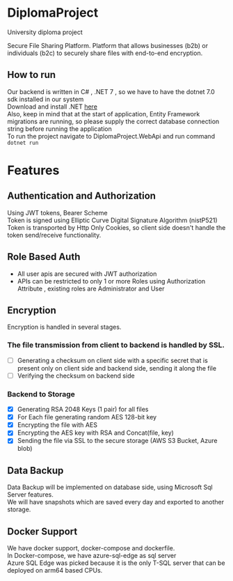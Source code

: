 # DiplomaProject
University diploma project

Secure File Sharing Platform.
Platform that allows businesses (b2b) or individuals (b2c) to securely share files with end-to-end encryption.

## How to run
Our backend is written in C# , .NET 7 , so we have to have the dotnet 7.0 sdk installed in our system </br>
Download and install .NET [here](https://dotnet.microsoft.com/en-us/download) </br>
Also, keep in mind that at the start of application, Entity Framework migrations are running, so please supply the correct database connection string before running the application </br>
To run the project navigate to DiplomaProject.WebApi and run command `dotnet run`

# Features
## Authentication and Authorization
Using JWT tokens, Bearer Scheme </br>
Token is signed using Elliptic Curve Digital Signature Algorithm (nistP521) </br>
Token is transported by Http Only Cookies, so client side doesn't handle the token send/receive functionality.

## Role Based Auth
- All user apis are secured with JWT authorization
- APIs can be restricted to only 1 or more Roles using Authorization Attribute , existing roles are Administrator and User

## Encryption
Encryption is handled in several stages.

### The file transmission from client to backend is handled by SSL.
- [ ] Generating a checksum on client side with a specific secret that is present only on client side and backend side, sending it along the file
- [ ] Verifying the checksum on backend side

###  Backend to Storage
- [X] Generating RSA 2048 Keys (1 pair) for all files
- [X] For Each file generating random AES 128-bit key
- [X] Encrypting the file with AES
- [X] Encrypting the AES key with RSA and Concat(file, key)
- [X] Sending the file via SSL to the secure storage (AWS S3 Bucket, Azure blob)

## Data Backup
Data Backup will be implemented on database side, using Microsoft Sql Server features. </br>
We will have snapshots which are saved every day and exported to another storage.

## Docker Support
We have docker support, docker-compose and dockerfile. </br>
In Docker-compose, we have azure-sql-edge as sql server </br>
Azure SQL Edge was picked because it is the only T-SQL server that can be deployed on arm64 based CPUs.
